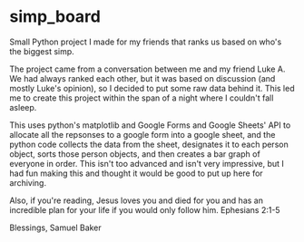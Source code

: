# simp_board
Small Python project I made for my friends that ranks us based on who's the biggest simp.

The project came from a conversation between me and my friend Luke A. We had always ranked each other, but it was based on discussion (and mostly Luke's opinion),
so I decided to put some raw data behind it. This led me to create this project within the span of a night where I couldn't fall asleep.

This uses python's matplotlib and Google Forms and Google Sheets' API to allocate all the repsonses to a google form into a google sheet, and the python code collects the
data from the sheet, designates it to each person object, sorts those person objects, and then creates a bar graph of everyone in order. 
This isn't too advanced and isn't very impressive, but I had fun making this and thought it would be good to put up here for archiving.

Also, if you're reading, Jesus loves you and died for you and has an incredible plan for your life if you would only follow him.
Ephesians 2:1-5

Blessings,
Samuel Baker
